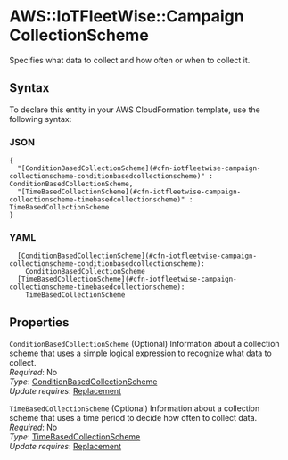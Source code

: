 # AWS::IoTFleetWise::Campaign CollectionScheme<a name="aws-properties-iotfleetwise-campaign-collectionscheme"></a>

Specifies what data to collect and how often or when to collect it\.

## Syntax<a name="aws-properties-iotfleetwise-campaign-collectionscheme-syntax"></a>

To declare this entity in your AWS CloudFormation template, use the following syntax:

### JSON<a name="aws-properties-iotfleetwise-campaign-collectionscheme-syntax.json"></a>

```
{
  "[ConditionBasedCollectionScheme](#cfn-iotfleetwise-campaign-collectionscheme-conditionbasedcollectionscheme)" : ConditionBasedCollectionScheme,
  "[TimeBasedCollectionScheme](#cfn-iotfleetwise-campaign-collectionscheme-timebasedcollectionscheme)" : TimeBasedCollectionScheme
}
```

### YAML<a name="aws-properties-iotfleetwise-campaign-collectionscheme-syntax.yaml"></a>

```
  [ConditionBasedCollectionScheme](#cfn-iotfleetwise-campaign-collectionscheme-conditionbasedcollectionscheme): 
    ConditionBasedCollectionScheme
  [TimeBasedCollectionScheme](#cfn-iotfleetwise-campaign-collectionscheme-timebasedcollectionscheme): 
    TimeBasedCollectionScheme
```

## Properties<a name="aws-properties-iotfleetwise-campaign-collectionscheme-properties"></a>

`ConditionBasedCollectionScheme`  <a name="cfn-iotfleetwise-campaign-collectionscheme-conditionbasedcollectionscheme"></a>
\(Optional\) Information about a collection scheme that uses a simple logical expression to recognize what data to collect\.  
*Required*: No  
*Type*: [ConditionBasedCollectionScheme](aws-properties-iotfleetwise-campaign-conditionbasedcollectionscheme.md)  
*Update requires*: [Replacement](https://docs.aws.amazon.com/AWSCloudFormation/latest/UserGuide/using-cfn-updating-stacks-update-behaviors.html#update-replacement)

`TimeBasedCollectionScheme`  <a name="cfn-iotfleetwise-campaign-collectionscheme-timebasedcollectionscheme"></a>
\(Optional\) Information about a collection scheme that uses a time period to decide how often to collect data\.  
*Required*: No  
*Type*: [TimeBasedCollectionScheme](aws-properties-iotfleetwise-campaign-timebasedcollectionscheme.md)  
*Update requires*: [Replacement](https://docs.aws.amazon.com/AWSCloudFormation/latest/UserGuide/using-cfn-updating-stacks-update-behaviors.html#update-replacement)
